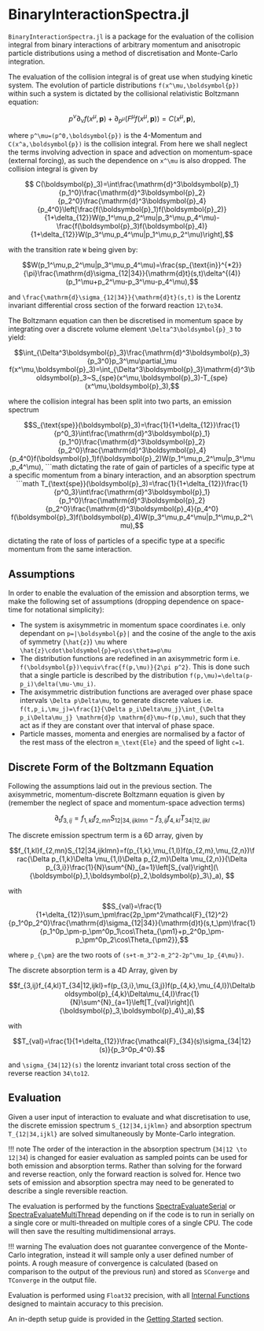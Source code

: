 # BinaryInteractionSpectra.jl

`BinaryInteractionSpectra.jl` is a package for the evaluation of the collision integral from binary interactions of arbitrary momentum and anisotropic particle distributions using a method of discretisation and Monte-Carlo integration. 

The evaluation of the collision integral is of great use when studying kinetic system. The evolution of particle distributions ``f(x^\mu,\boldsymbol{p})`` within such a system is dictated by the collisional relativistic Boltzmann equation:
```math
p^\nu\partial_\nu f(x^\mu,\boldsymbol{p})+\partial_{p^\mu}\left(F^\mu f(x^\mu,\boldsymbol{p})\right)=C(x^\mu,\boldsymbol{p}),
```
where ``p^\mu=(p^0,\boldsymbol{p})`` is the 4-Momentum and ``C(x^a,\boldsymbol{p})`` is the collision integral. From here we shall neglect the terms involving advection in space and advection on momentum-space (external forcing), as such the dependence on ``x^\mu`` is also dropped. The collision integral is given by 
```math
    C(\boldsymbol{p}_3)=\int\frac{\mathrm{d}^3\boldsymbol{p}_1}{p_1^0}\frac{\mathrm{d}^3\boldsymbol{p}_2}{p_2^0}\frac{\mathrm{d}^3\boldsymbol{p}_4}{p_4^0}\left[\frac{f(\boldsymbol{p}_1)f(\boldsymbol{p}_2)}{1+\delta_{12}}W(p_1^\mu,p_2^\mu|p_3^\mu,p_4^\mu)- \frac{f(\boldsymbol{p}_3)f(\boldsymbol{p}_4)}{1+\delta_{12}}W(p_3^\mu,p_4^\mu|p_1^\mu,p_2^\mu)\right],
```
with the transition rate ``W`` being given by:
```math
W(p_1^\mu,p_2^\mu|p_3^\mu,p_4^\mu)=\frac{sp_{\text{in}}^{*2}}{\pi}\frac{\mathrm{d}\sigma_{12|34}}{\mathrm{d}t}(s,t)\delta^{(4)}(p_1^\mu+p_2^\mu-p_3^\mu-p_4^\mu),
```
and ``\frac{\mathrm{d}\sigma_{12|34}}{\mathrm{d}t}(s,t)`` is the Lorentz invariant differential cross section of the forward reaction ``12\to34``.

The Boltzmann equation can then be discretised in momentum space by integrating over a discrete volume element ``\Delta^3\boldsymbol{p}_3`` to yield: 
```math 
\int_{\Delta^3\boldsymbol{p}_3}\frac{\mathrm{d}^3\boldsymbol{p}_3}{p_3^0}p_3^\mu\partial_\mu f(x^\mu,\boldsymbol{p}_3)=\int_{\Delta^3\boldsymbol{p}_3}\mathrm{d}^3\boldsymbol{p}_3~S_{spe}(x^\mu,\boldsymbol{p}_3)-T_{spe}(x^\mu,\boldsymbol{p}_3),
```
where the collision integral has been split into two parts, an emission spectrum
```math
S_{\text{spe}}(\boldsymbol{p}_3)=\frac{1}{1+\delta_{12}}\frac{1}{p^0_3}\int\frac{\mathrm{d}^3\boldsymbol{p}_1}{p_1^0}\frac{\mathrm{d}^3\boldsymbol{p}_2}{p_2^0}\frac{\mathrm{d}^3\boldsymbol{p}_4}{p_4^0}f(\boldsymbol{p}_1)f(\boldsymbol{p}_2)W(p_1^\mu,p_2^\mu|p_3^\mu,p_4^\mu),
```math
dictating the rate of gain of particles of a specific type at a specific momentum from a binary interaction, and an absorption spectrum 
```math
T_{\text{spe}}(\boldsymbol{p}_3)=\frac{1}{1+\delta_{12}}\frac{1}{p^0_3}\int\frac{\mathrm{d}^3\boldsymbol{p}_1}{p_1^0}\frac{\mathrm{d}^3\boldsymbol{p}_2}{p_2^0}\frac{\mathrm{d}^3\boldsymbol{p}_4}{p_4^0} f(\boldsymbol{p}_3)f(\boldsymbol{p}_4)W(p_3^\mu,p_4^\mu|p_1^\mu,p_2^\mu),
```
dictating the rate of loss of particles of a specific type at a specific momentum from the same interaction.

## Assumptions
In order to enable the evaluation of the emission and absorption terms, we make the following set of assumptions (dropping dependence on space-time for notational simplicity):  
- The system is axisymmetric in momentum space coordinates i.e. only dependant on ``p=|\boldsymbol{p}|`` and the cosine of the angle to the axis of symmetry (``\hat{z}``) ``\mu`` where ``\hat{z}\cdot\boldsymbol{p}=p\cos\theta=p\mu`` 
- The distribution functions are redefined in an axisymmetric form i.e. ``f(\boldsymbol{p})\equiv\frac{f(p,\mu)}{2\pi p^2}``. This is done such that a single particle is described by the distribution ``f(p,\mu)=\delta(p-p_i)\delta(\mu-\mu_i)``.
- The axisymmetric distribution functions are averaged over phase space intervals ``\Delta p\Delta\mu``, to generate discrete values i.e. ``f(t,p_i,\mu_j)=\frac{1}{\Delta p_i\Delta\mu_j}\int_{\Delta p_i\Delta\mu_j} \mathrm{d}p \mathrm{d}\mu~f(p,\mu)``, such that they act as if they are constant over that interval of phase space.  
- Particle masses, momenta and energies are normalised by a factor of the rest mass of the electron ``m_\text{Ele}`` and the speed of light ``c=1``.

## Discrete Form of the Boltzmann Equation
Following the assumptions laid out in the previous section. The axisymmetric, momentum-discrete Boltzmann equation is given by (remember the neglect of space and momentum-space advection terms)
```math
\partial_t f_{3,ij}=f_{1,kl}f_{2,mn}S_{12|34,ijklmn}-f_{3,ij}f_{4,kl}T_{34|12,ijkl}
```
The discrete emission spectrum term is a 6D array, given by
```math
f_{1,kl}f_{2,mn}S_{12|34,ijklmn}=f(p_{1,k},\mu_{1,l})f(p_{2,m},\mu_{2,n})\frac{\Delta p_{1,k}\Delta \mu_{1,l}\Delta p_{2,m}\Delta \mu_{2,n}}{\Delta p_{3,i}}\frac{1}{N}\sum^{N}_{a=1}\left[S_{val}\right](\{\boldsymbol{p}_1,\boldsymbol{p}_2,\boldsymbol{p}_3\}_a), 
```
with 
```math
S_{val}=\frac{1}{1+\delta_{12}}\sum_\pm\frac{2p_\pm^2\mathcal{F}_{12}^2}{p_1^0p_2^0}\frac{\mathrm{d}\sigma_{12|34}}{\mathrm{d}t}(s,t_\pm)\frac{1}{p_1^0p_\pm-p_\pm^0p_1\cos\Theta_{\pm1}+p_2^0p_\pm-p_\pm^0p_2\cos\Theta_{\pm2}},
```
where ``p_{\pm}`` are the two roots of ``(s+t-m_3^2-m_2^2-2p^\mu_1p_{4\mu})``. 

The discrete absorption term is a 4D Array, given by
```math
f_{3,ij}f_{4,kl}T_{34|12,ijkl}=f(p_{3,i},\mu_{3,j})f(p_{4,k},\mu_{4,l})\Delta\boldsymbol{p}_{4,k}\Delta\mu_{4,l}\frac{1}{N}\sum^{N}_{a=1}\left[T_{val}\right](\{\boldsymbol{p}_3,\boldsymbol{p}_4\}_a),
```
with
```math
T_{val}=\frac{1}{1+\delta_{12}}\frac{\mathcal{F}_{34}(s)\sigma_{34|12}(s)}{p_3^0p_4^0}.
```
and ``\sigma_{34|12}(s)`` the lorentz invariant total cross section of the reverse reaction ``34\to12``.

## Evaluation
Given a user input of interaction to evaluate and what discretisation to use, the discrete emission spectrum ``S_{12|34,ijklmn}`` and absorption spectrum ``T_{12|34,ijkl}`` are solved simultaneously by Monte-Carlo integration. 

!!! note
    The order of the interaction in the absorption spectrum (``34|12 \to 12|34``) is changed for easier evaluation as sampled points can be used for both emission and absorption terms. Rather than solving for the forward and reverse reaction, only the forward reaction is solved for. Hence two sets of emission and absorption spectra may need to be generated to describe a single reversible reaction.  

The evaluation is performed by the functions [SpectraEvaluateSerial](@ref) or [SpectraEvaluateMultiThread](@ref) depending on if the code is to run in serially on a single core or multi-threaded on multiple cores of a single CPU. The code will then save the resulting multidimensional arrays.

!!! warning 
    The evaluation does not guarantee convergence of the Monte-Carlo integration, instead it will sample only a user defined number of points. A rough measure of convergence is calculated (based on comparison to the output of the previous run) and stored as `SConverge` and `TConverge` in the output file.

Evaluation is performed using `Float32` precision, with all [Internal Functions](@ref) designed to maintain accuracy to this precision.

An in-depth setup guide is provided in the [Getting Started](@ref) section.  